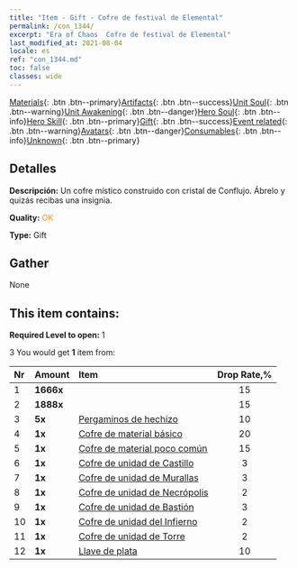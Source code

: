 ```yaml
---
title: "Item - Gift - Cofre de festival de Elemental"
permalink: /con_1344/
excerpt: "Era of Chaos  Cofre de festival de Elemental"
last_modified_at: 2021-08-04
locale: es
ref: "con_1344.md"
toc: false
classes: wide
---
```

 [Materials](/ItemsES/){: .btn .btn--primary}[Artifacts](/ItemsES/Artifacts/){: .btn .btn--success}[Unit Soul](/ItemsES/UnitSoul/){: .btn .btn--warning}[Unit Awakening](/ItemsES/UnitAwakening/){: .btn .btn--danger}[Hero Soul](/ItemsES/HeroSoul/){: .btn .btn--info}[Hero Skill](/ItemsES/HeroSkill/){: .btn .btn--primary}[Gift](/ItemsES/Gift/){: .btn .btn--success}[Event related](/ItemsES/Events/){: .btn .btn--warning}[Avatars](/ItemsES/Avatars/){: .btn .btn--danger}[Consumables](/ItemsES/Consumables/){: .btn .btn--info}[Unknown](/ItemsES/Unknown/){: .btn .btn--primary}

## Detalles
 **Descripción:** Un cofre místico construido con cristal de Conflujo. Ábrelo y quizás recibas una insignia.

 **Quality:** <span style="color: #FF8C00">OK</span>

 **Type:** Gift

## Gather

  None

## This item contains:

 **Required Level to open:** 1

 3 You would get **1** item  from:

  | Nr | Amount |     Item    | Drop Rate,% |
  |:---|:-------|:------------|:---------:|
  | 1 |  **1666x** | <i class="fas fa-coins"/> | 15 | 
  | 2 |  **1888x** | <i class="fas fa-coins"/> | 15 | 
  | 3 |  **5x** | [Pergaminos de hechizo](/ItemsES/con_694/) | 10 | 
  | 4 |  **1x** | [Cofre de material básico](/ItemsES/con_756/) | 20 | 
  | 5 |  **1x** | [Cofre de material poco común](/ItemsES/con_757/) | 15 | 
  | 6 |  **1x** | [Cofre de unidad de Castillo](/ItemsES/con_1269/) | 3 | 
  | 7 |  **1x** | [Cofre de unidad de Murallas](/ItemsES/con_1270/) | 3 | 
  | 8 |  **1x** | [Cofre de unidad de Necrópolis](/ItemsES/con_1271/) | 2 | 
  | 9 |  **1x** | [Cofre de unidad de Bastión](/ItemsES/con_1272/) | 3 | 
  | 10 |  **1x** | [Cofre de unidad del Infierno](/ItemsES/con_1273/) | 2 | 
  | 11 |  **1x** | [Cofre de unidad de Torre](/ItemsES/con_1274/) | 2 | 
  | 12 |  **1x** | [Llave de plata](/ItemsES/con_693/) | 10 | 
